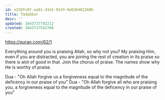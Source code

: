 ```yaml
---
id: e239fc0f-aa61-43e5-9143-9e63b462268b
title: Tadabbur
desc: ''
updated: 1643737792212
created: 1643737542768
---
```


https://quran.com/62/1

Everything around you is praising Allah, so why not you? My praising Him, even if you are distracted, you are joining the rest of creation in its praise so there is alot of good in that. Join the chorus of praise. The names show why He is worthy of praise.

Dua - "Oh Allah forgive us a forgiveness equal to the magnitude of the deficency in our praise of you"
Dua - "Oh Allah forgive all who are praising you, a forgiveness equal to the magnitude of the deficency in our praise of you"